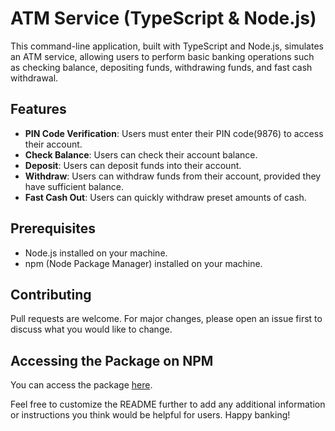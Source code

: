 
# ATM Service (TypeScript & Node.js)

This command-line application, built with TypeScript and Node.js, simulates an ATM service, allowing users to perform basic banking operations such as checking balance, depositing funds, withdrawing funds, and fast cash withdrawal.

## Features

- **PIN Code Verification**: Users must enter their PIN code(9876) to access their account.
- **Check Balance**: Users can check their account balance.
- **Deposit**: Users can deposit funds into their account.
- **Withdraw**: Users can withdraw funds from their account, provided they have sufficient balance.
- **Fast Cash Out**: Users can quickly withdraw preset amounts of cash.

## Prerequisites

- Node.js installed on your machine.
- npm (Node Package Manager) installed on your machine.


## Contributing

Pull requests are welcome. For major changes, please open an issue first to discuss what you would like to change.

## Accessing the Package on NPM
You can access the package [here](https://www.npmjs.com/package/@ikhlasbano/atm-service-machine).




Feel free to customize the README further to add any additional information or instructions you think would be helpful for users. Happy banking!